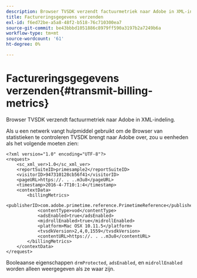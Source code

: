 ```yaml
---
description: Browser TVSDK verzendt factuurmetriek naar Adobe in XML-indeling.
title: Factureringsgegevens verzenden
exl-id: f6ed72be-a5a8-48f2-b518-76c710300ea7
source-git-commit: be43bbbd1051886c8979ff590a3197b2a7249b6a
workflow-type: tm+mt
source-wordcount: '61'
ht-degree: 0%

---
```


# Factureringsgegevens verzenden{#transmit-billing-metrics}

Browser TVSDK verzendt factuurmetriek naar Adobe in XML-indeling.

<!--<a id="example_13ABDB1CC0B549968A534765378DA3A0"></a>-->

Als u een netwerk vangt hulpmiddel gebruikt om de Browser van statistieken te controleren TVSDK brengt naar Adobe over, zou u eenheden als het volgende moeten zien:

```
<?xml version="1.0" encoding="UTF-8"?>
<request>
    <sc_xml_ver>1.0</sc_xml_ver>
    <reportSuiteID>primesample2</reportSuiteID>
    <visitorID>947310128cb56f41</visitorID>
    <pageURL>https://. . ..m3u8</pageURL>
    <timestamp>2016-4-7T10:1:4</timestamp>
    <contextData>
        <billingMetrics>
            <publisherID>com.adobe.primetime.reference.PrimetimeReference</publisherID>
            <contentType>vod</contentType>
            <adsEnabled>true</adsEnabled>
            <midrollEnabled>true</midrollEnabled>
            <platform>Mac OSX 10.11.5</platform>
            <tvsdkVersion>2,4,0,1559</tvsdkVersion>
            <contentURL>https://. . ..m3u8</contentURL>
        </billingMetrics>
    </contextData>
</request>
```

Booleaanse eigenschappen `drmProtected`, `adsEnabled`, en `midrollEnabled` worden alleen weergegeven als ze waar zijn.
